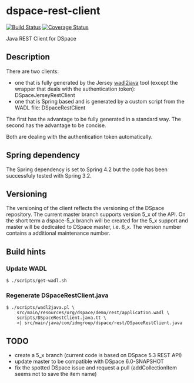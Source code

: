 # dspace-rest-client


[![Build Status](https://travis-ci.org/idmgroup/dspace-rest-client.svg?branch=master)](https://travis-ci.org/idmgroup/dspace-rest-client) [![Coverage Status](https://coveralls.io/repos/idmgroup/dspace-rest-client/badge.svg?branch=master&service=github)](https://coveralls.io/github/idmgroup/dspace-rest-client?branch=master)

Java REST Client for DSpace

## Description

There are two clients:

* one that is fully generated by the Jersey [wadl2java](https://wadl.java.net/wadl2java.html) tool
(except the wrapper that deals with the authentication token): DSpaceJerseyRestClient
* one that is Spring based and is generated by a custom script from the WADL file: DSpaceRestClient

The first has the advantage to be fully generated in a standard way. The second has the advantage to be concise.

Both are dealing with the authentication token automatically.

## Spring dependency

The Spring dependency is set to Spring 4.2 but the code has been successfuly tested with Spring 3.2.

## Versioning

The versioning of the client reflects the versioning of the DSpace repository. The current master
branch supports version 5_x of the API. On the short term a dspace-5_x branch will be created for
the 5_x support and master will be dedicated to DSpace master, i.e. 6_x. The version number contains
a additional maintenance number.

## Build hints

### Update WADL

```
$ ./scripts/get-wadl.sh
```


### Regenerate DSpaceRestClient.java

```
$ ./scripts/wadl2java.pl \
    src/main/resources/org/dspace/demo/rest/application.wadl \
    scripts/DSpaceRestClient.java.tt \
    >| src/main/java/com/idmgroup/dspace/rest/DSpaceRestClient.java
```

## TODO

* create a 5_x branch (current code is based on DSpace 5.3 REST API)
* update master to be compatible with DSpace 6.0-SNAPSHOT
* fix the spotted DSpace issue and request a pull (addCollectionItem seems not to save the item name)

